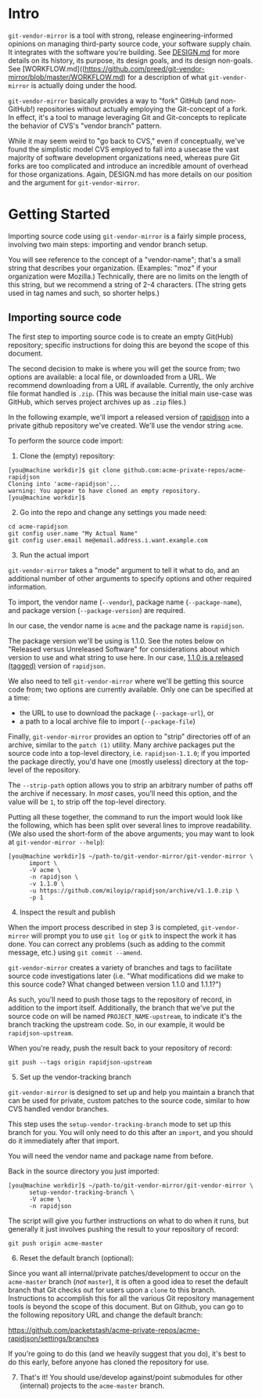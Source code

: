 
# Intro

`git-vendor-mirror` is a tool with strong, release engineering-informed opinions on managing third-party source code, your software supply chain. It integrates with the software you're building. See [DESIGN.md](https://github.com/preed/git-vendor-mirror/blob/master/DESIGN.md) for more details on its history, its purpose, its design goals, and its design non-goals. See [WORKFLOW.md]((https://github.com/preed/git-vendor-mirror/blob/master/WORKFLOW.md) for a description of what `git-vendor-mirror` is actually doing under the hood.

`git-vendor-mirror` basically provides a way to "fork" GitHub (and non-GitHub!) repositories without actually employing the Git-concept of a fork. In effect, it's a tool to manage leveraging Git and Git-concepts to replicate the behavior of CVS's "vendor branch" pattern.

While it may seem weird to "go back to CVS," even if conceptually, we've found the simplistic model CVS employed to fall into a usecase the vast majority of software development organizations need, whereas pure Git forks are too complicated and introduce an incredible amount of overhead for those organizations. Again, DESIGN.md has more details on our position and the argument for `git-vendor-mirror`.

# Getting Started

Importing source code using `git-vendor-mirror` is a fairly simple process, involving two main steps: importing and vendor branch setup.

You will see reference to the concept of a "vendor-name"; that's a small string that describes your organization. (Examples: "moz" if your organization were Mozilla.) Technically, there are no limits on the length of this string, but we recommend a string of 2-4 characters. (The string gets used in tag names and such, so shorter helps.)

## Importing source code

The first step to importing source code is to create an empty Git(Hub) repository; specific instructions for doing this are beyond the scope of this document.

The second decision to make is where you will get the source from; two options are available: a local file, or downloaded from a URL. We recommend downloading from a URL if available. Currently, the only archive file format handled is `.zip`. (This was because the initial main use-case was GitHub, which serves project archives up as `.zip` files.)

In the following example, we'll import a released version of [rapidjson](https://github.com/miloyip/rapidjson) into a private github repository we've created. We'll use the vendor string `acme`.

To perform the source code import:

1. Clone the (empty) repository:

```
[you@machine workdir]$ git clone github.com:acme-private-repos/acme-rapidjson
Cloning into 'acme-rapidjson'...
warning: You appear to have cloned an empty repository.
[you@machine workdir]$
```

2. Go into the repo and change any settings you made need:

```
cd acme-rapidjson
git config user.name "My Actual Name"
git config user.email me@email.address.i.want.example.com
```

3. Run the actual import

`git-vendor-mirror` takes a "mode" argument to tell it what to do, and an additional number of other arguments to specify options and other required information. 

To import, the vendor name (`--vendor`), package name (`--package-name`), and package version (`--package-version`) are required.

In our case, the vendor name is `acme` and the package name is `rapidjson`.

The package version we'll be using is 1.1.0. See the notes below on "Released versus Unreleased Software" for considerations about which version to use and what string to use here. In our case, [1.1.0 is a released (tagged)](https://github.com/miloyip/rapidjson/releases/tag/v1.1.0) version of `rapidjson`.

We also need to tell `git-vendor-mirror` where we'll be getting this source code from; two options are currently available. Only one can be specified at a time:

* the URL to use to download the package (`--package-url`), or
* a path to a local archive file to import (`--package-file`)

Finally, `git-vendor-mirror` provides an option to "strip" directories off of an archive, similar to the `patch (1)` utility. Many archive packages put the source code into a top-level directory, i.e. `rapidjson-1.1.0`; if you imported the package directly, you'd have one (mostly useless) directory at the top-level of the repository.

The `--strip-path` option allows you to strip an arbitrary number of paths off the archive if necessary. In _most_ cases, you'll need this option, and the value will be `1`, to strip off the top-level directory.

Putting all these together, the command to run the import would look like the following, which has been split over several lines to improve readability. (We also used the short-form of the above arguments; you may want to look at `git-vendor-mirror --help`):

```
[you@machine workdir]$ ~/path-to/git-vendor-mirror/git-vendor-mirror \
      import \
      -V acme \
      -n rapidjson \
      -v 1.1.0 \
      -u https://github.com/miloyip/rapidjson/archive/v1.1.0.zip \
      -p 1
```

4. Inspect the result and publish

When the import process described in step 3 is completed, `git-vendor-mirror` will prompt you to use `git log` or `gitk` to inspect the work it has done. You can correct any problems (such as adding to the commit message, etc.) using `git commit --amend`.

`git-vendor-mirror` creates a variety of branches and tags to facilitate source code investigations later (i.e. "What modifications did we make to this source code? What changed between version 1.1.0 and 1.1.1?")

As such, you'll need to push those tags to the repository of record, in addition to the import itself. Additionally, the branch that we've put the source code on will be named `PROJECT_NAME-upstream`, to indicate it's the branch tracking the upstream code. So, in our example, it would be `rapidjson-upstream`.

When you're ready, push the result back to your repository of record:

`git push --tags origin rapidjson-upstream`

5. Set up the vendor-tracking branch

`git-vendor-mirror` is designed to set up and help you maintain a branch that can be used for private, custom patches to the source code, similar to how CVS handled vendor branches.

This step uses the `setup-vendor-tracking-branch` mode to set up this branch for you. You will only need to do this after an `import`, and you should do it immediately after that import.

You will need the vendor name and package name from before.

Back in the source directory you just imported:

```
[you@machine workdir]$ ~/path-to/git-vendor-mirror/git-vendor-mirror \
      setup-vendor-tracking-branch \
      -V acme \
      -n rapidjson
```

The script will give you further instructions on what to do when it runs, but generally it just involves pushing the result to your repository of record:

```
git push origin acme-master
```

6. Reset the default branch (optional):

Since you want all internal/private patches/development to occur on the `acme-master` branch (*not* `master`), it is often a good idea to reset the default branch that Git checks out for users upon a `clone` to this branch. Instructions to accomplish this for all the various Git repository management tools is beyond the scope of this document. But on Github, you can go to the following repository URL and change the default branch:

https://github.com/packetstash/acme-private-repos/acme-rapidjson/settings/branches

If you're going to do this (and we heavily suggest that you do), it's best to do this early, before anyone has cloned the repository for use.

7. That's it! You should use/develop against/point submodules for other (internal) projects to the `acme-master` branch.
